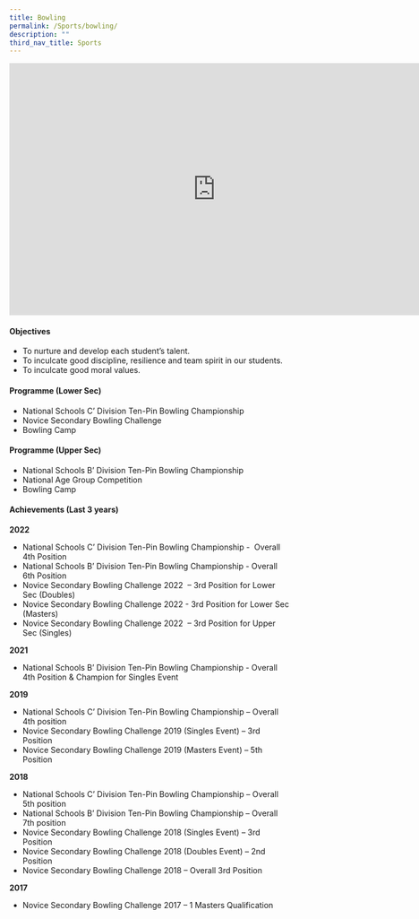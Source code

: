 ```yaml
---
title: Bowling
permalink: /Sports/bowling/
description: ""
third_nav_title: Sports
---
```


<iframe allowfullscreen="true" height="450" width="735" frameborder="0" src="https://docs.google.com/presentation/d/e/2PACX-1vSAirImaP5uI18P5LLd9HwWjXLUAYIABAy75OLBngA-4_JaZ8XOLS91JrZtcHgNrsSPRrpt9hi0Z48_/embed?start=false&amp;loop=false&amp;delayms=3000"></iframe>

#### Objectives

*   To nurture and develop each student’s talent.
*   To inculcate good discipline, resilience and team spirit in our students.
*   To inculcate good moral values.

#### Programme (Lower Sec)

*   National Schools C’ Division Ten-Pin Bowling Championship
*   Novice Secondary Bowling Challenge
*   Bowling Camp

#### Programme (Upper Sec)

*   National Schools B’ Division Ten-Pin Bowling Championship
*   National Age Group Competition
*   Bowling Camp

#### Achievements (Last 3 years)

**2022**  <br>
*   National Schools C’ Division Ten-Pin Bowling Championship -&nbsp; Overall 4th Position
*   National Schools B’ Division Ten-Pin Bowling Championship - Overall 6th Position
*   Novice Secondary Bowling Challenge 2022&nbsp; – 3rd Position for Lower Sec (Doubles)
*   Novice Secondary Bowling Challenge 2022 - 3rd Position for Lower Sec (Masters)
*   Novice Secondary Bowling Challenge 2022&nbsp; – 3rd Position for Upper Sec (Singles)

**2021**  <br>
*   National Schools B’ Division Ten-Pin Bowling Championship - Overall 4th Position &amp; Champion for Singles Event

**2019**<br>
*   National Schools C’ Division Ten-Pin Bowling Championship – Overall 4th position
*   Novice Secondary Bowling Challenge 2019 (Singles Event) – 3rd Position
*   Novice Secondary Bowling Challenge 2019 (Masters Event) – 5th Position

**2018**<br>
*   National Schools C’ Division Ten-Pin Bowling Championship – Overall 5th position
*   National Schools B’ Division Ten-Pin Bowling Championship – Overall 7th position
*   Novice Secondary Bowling Challenge 2018 (Singles Event) – 3rd Position
*   Novice Secondary Bowling Challenge 2018 (Doubles Event) – 2nd Position
*   Novice Secondary Bowling Challenge 2018 – Overall 3rd Position

**2017**<br>
*   Novice Secondary Bowling Challenge 2017 – 1 Masters Qualification
